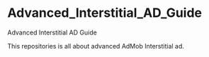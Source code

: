 # Advanced_Interstitial_AD_Guide
Advanced Interstitial AD Guide

This repositories is all about advanced AdMob Interstitial ad.

